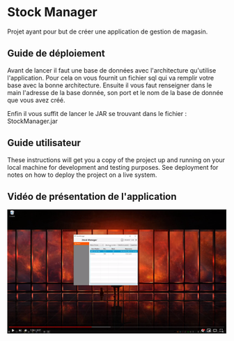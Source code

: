 # Stock Manager

Projet ayant pour but de créer une application de gestion de magasin.

## Guide de déploiement

Avant de lancer il faut une base de données avec l'architecture qu'utilise l'application.
Pour cela on vous fournit un fichier sql qui va remplir votre base avec la bonne architecture.
Ensuite il vous faut renseigner dans le main l'adresse de la base donnée, son port et le nom de la base de donnée que vous avez créé.

Enfin il vous suffit de lancer le JAR se trouvant dans le fichier : StockManager.jar

## Guide utilisateur

These instructions will get you a copy of the project up and running on your local machine for development and testing purposes. See deployment for notes on how to deploy the project on a live system.

## Vidéo de présentation de l'application

![Alt text](https://raw.githubusercontent.com/TurpinA/PROJET_SENIS/master/MiniatureVideo.PNG)


